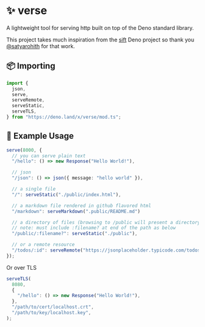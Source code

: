 # ✨ verse

A lightweight tool for serving http built on top of the Deno standard library.

This project takes much inspiration from the
[sift](https://github.com/satyarohith/sift) Deno project so thank you
[@satyarohith](https://github.com/satyarohith) for that work.

## 📦 Importing

```typescript
import {
  json,
  serve,
  serveRemote,
  serveStatic,
  serveTLS,
} from "https://deno.land/x/verse/mod.ts";
```

## 📖 Example Usage

```typescript
serve(8000, {
  // you can serve plain text
  "/hello": () => new Response("Hello World!"),

  // json
  "/json": () => json({ message: "hello world" }),

  // a single file
  "/": serveStatic("./public/index.html"),

  // a markdown file rendered in github flavored html
  "/markdown": serveMarkdown(".public/README.md")

  // a directory of files (browsing to /public will present a directory listing page)
  // note: must include :filename? at end of the path as below
  "/public/:filename?": serveStatic("./public"),

  // or a remote resource
  "/todos/:id": serveRemote("https://jsonplaceholder.typicode.com/todos/:id"),
});
```

Or over TLS

```typescript
serveTLS(
  8080,
  {
    "/hello": () => new Response("Hello World!"),
  },
  "/path/to/cert/localhost.crt",
  "/path/to/key/localhost.key",
);
```
